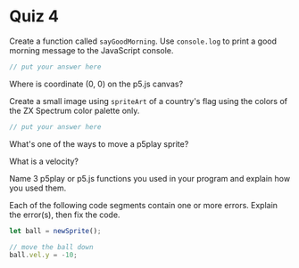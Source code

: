 # Quiz 4

Create a function called `sayGoodMorning`. Use `console.log` to print a good morning message to the JavaScript console.

```js
// put your answer here
```

Where is coordinate (0, 0) on the p5.js canvas?

Create a small image using `spriteArt` of a country's flag using the colors of the ZX Spectrum color palette only.

```js
// put your answer here
```

What's one of the ways to move a p5play sprite?

What is a velocity?

Name 3 p5play or p5.js functions you used in your program and explain how you used them.

Each of the following code segments contain one or more errors. Explain the error(s), then fix the code.

```js
let ball = newSprite();
```

```js
// move the ball down
ball.vel.y = -10;
```

